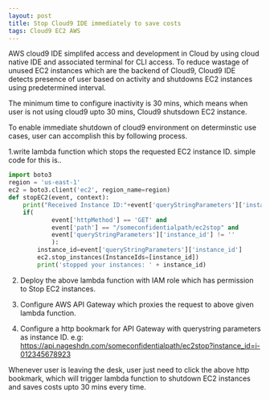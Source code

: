 ```yaml
---
layout: post
title: Stop Cloud9 IDE immediately to save costs
tags: Cloud9 EC2 AWS
---
```


AWS cloud9 IDE simplifed access and development in Cloud by using cloud native IDE and associated terminal for CLI access.
To reduce wastage of unused EC2 instances which are the backend of Cloud9, Cloud9 IDE detects presence of user based on activity 
and shutdowns EC2 instances using predetermined interval.

The minimum time to configure inactivity is 30 mins, which means when user is not using cloud9  upto 30 mins, Cloud9 shutsdown
EC2 instance.

To enable immediate shutdown of cloud9 environment on determinstic use cases, user can accomplish this by following process.

1.write lambda function which stops the requested EC2 instance ID. simple code for this is..

```python
import boto3
region = 'us-east-1'
ec2 = boto3.client('ec2', region_name=region)
def stopEC2(event, context):
    print("Received Instance ID:"+event['queryStringParameters']['instance_id'])
    if(
            event['httpMethod'] == 'GET' and
            event['path'] == "/someconfidentialpath/ec2stop" and
            event['queryStringParameters']['instance_id'] != ''
            ):
        instance_id=event['queryStringParameters']['instance_id']
        ec2.stop_instances(InstanceIds=[instance_id])
        print('stopped your instances: ' + instance_id)
```

2. Deploy the above lambda function with IAM role which has permission to Stop EC2 instances.

3. Configure AWS API Gateway which proxies the request to above given lambda function.

4. Configure a http bookmark for API Gateway with querystring parameters as instance ID.
 e.g: https://api.nageshdn.com/someconfidentialpath/ec2stop?instance_id=i-012345678923

Whenever user is leaving the desk, user just need to click the above http bookmark, which will trigger lambda function to shutdown
EC2 instances and saves costs upto 30 mins every time.


